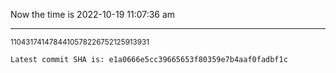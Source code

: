 Now the time is 2022-10-19 11:07:36 am

---

<small>1104317414784410578226752125913931</small>

```txt
Latest commit SHA is: e1a0666e5cc39665653f80359e7b4aaf0fadbf1c
```
